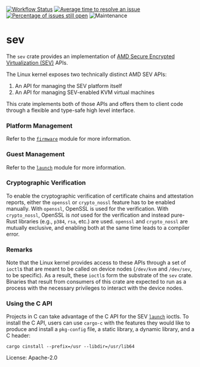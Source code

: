 [![Workflow Status](https://github.com/virtee/sev/workflows/test/badge.svg)](https://github.com/virtee/sev/actions?query=workflow%3A%22test%22)
[![Average time to resolve an issue](https://isitmaintained.com/badge/resolution/virtee/sev.svg)](https://isitmaintained.com/project/virtee/sev "Average time to resolve an issue")
[![Percentage of issues still open](https://isitmaintained.com/badge/open/virtee/sev.svg)](https://isitmaintained.com/project/virtee/sev "Percentage of issues still open")
![Maintenance](https://img.shields.io/badge/maintenance-activly--developed-brightgreen.svg)

# sev

The `sev` crate provides an implementation of [AMD Secure Encrypted
Virtualization (SEV)](https://developer.amd.com/sev/) APIs.

The Linux kernel exposes two technically distinct AMD SEV APIs:

1. An API for managing the SEV platform itself
2. An API for managing SEV-enabled KVM virtual machines

This crate implements both of those APIs and offers them to client
code through a flexible and type-safe high level interface.

### Platform Management

Refer to the [`firmware`] module for more information.

### Guest Management

Refer to the [`launch`] module for more information.

### Cryptographic Verification

To enable the cryptographic verification of certificate chains and
attestation reports, either the `openssl` or `crypto_nossl` feature
has to be enabled manually. With `openssl`, OpenSSL is used for the
verification. With `crypto_nossl`, OpenSSL is _not_ used for the
verification and instead pure-Rust libraries (e.g., `p384`, `rsa`,
etc.) are used. `openssl` and `crypto_nossl` are mutually exclusive,
and enabling both at the same time leads to a compiler error.

### Remarks

Note that the Linux kernel provides access to these APIs through a set
of `ioctl`s that are meant to be called on device nodes (`/dev/kvm` and
`/dev/sev`, to be specific). As a result, these `ioctl`s form the substrate
of the `sev` crate. Binaries that result from consumers of this crate are
expected to run as a process with the necessary privileges to interact
with the device nodes.

### Using the C API

Projects in C can take advantage of the C API for the SEV [`launch`] ioctls.
To install the C API, users can use `cargo-c` with the features they would
like to produce and install a `pkg-config` file, a static library, a dynamic
library, and a C header:

`cargo cinstall --prefix=/usr --libdir=/usr/lib64`

[`firmware`]: ./src/firmware/
[`launch`]: ./src/launch/

License: Apache-2.0
